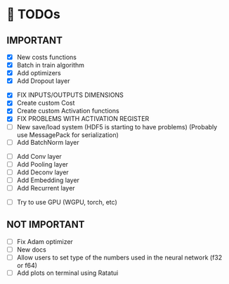 # 🏁 TODOs

## IMPORTANT

<!--- v0.1.3 --->
- [x] New costs functions
- [x] Batch in train algorithm
- [x] Add optimizers
- [x] Add Dropout layer
<!--- v0.1.4 --->
- [x] FIX INPUTS/OUTPUTS DIMENSIONS
- [x] Create custom Cost
- [x] Create custom Activation functions
- [x] FIX PROBLEMS WITH ACTIVATION REGISTER
- [ ] New save/load system (HDF5 is starting to have problems) (Probably use MessagePack for serialization)
- [ ] Add BatchNorm layer <!--- https://leonardoaraujosantos.gitbook.io/artificial-inteligence/machine_learning/deep_learning/ --->
<!--- v0.1.5 --->
- [ ] Add Conv layer
- [ ] Add Pooling layer
- [ ] Add Deconv layer
- [ ] Add Embedding layer
- [ ] Add Recurrent layer
<!--- v0.2.0 --->
- [ ] Try to use GPU (WGPU, torch, etc)

## NOT IMPORTANT

- [ ] Fix Adam optimizer
- [ ] New docs
- [ ] Allow users to set type of the numbers used in the neural network (f32 or f64)
- [ ] Add plots on terminal using Ratatui

